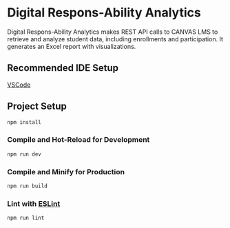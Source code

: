 # Digital Respons-Ability Analytics

Digital Respons-Ability Analytics makes REST API calls to CANVAS LMS to retrieve and analyze student data, including enrollments and participation. It generates an Excel report with visualizations.

## Recommended IDE Setup

[VSCode](https://code.visualstudio.com/)

## Project Setup

```sh
npm install
```

### Compile and Hot-Reload for Development

```sh
npm run dev
```

### Compile and Minify for Production

```sh
npm run build
```

### Lint with [ESLint](https://eslint.org/)

```sh
npm run lint
```
